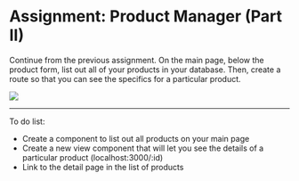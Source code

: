 <h1>Assignment: Product Manager (Part II)</h1>

<p>Continue from the previous assignment. On the main page, below the product form, list out all of your products in your database. Then, create a route so that you can see the specifics for a particular product.</p>

<img src="https://github.com/alirabah93/Coding-Dojo/blob/master/MERN/FullStackMERN/productManagerII/screenshots/pic.jpg"/>

<hr/>

<p>To do list:</p>
<ul>
    <li>Create a component to list out all products on your main page</li>
    <li>Create a new view component that will let you see the details of a particular product (localhost:3000/:id)</li>
    <li>Link to the detail page in the list of products</li>
</ul>

